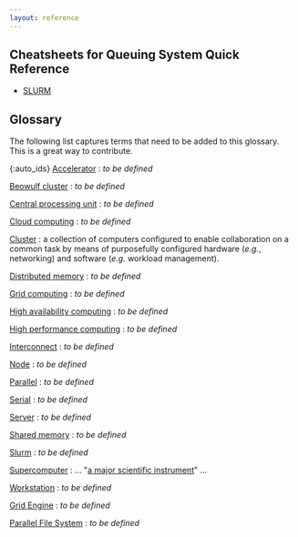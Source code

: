 ```yaml
---
layout: reference
---
```


## Cheatsheets for Queuing System Quick Reference

* [SLURM](https://slurm.schedmd.com/pdfs/summary.pdf)

## Glossary

The following list captures terms that need to be added to this glossary. This is a great way to contribute.

{:auto_ids}
[Accelerator](https://en.wikipedia.org/wiki/Hardware_acceleration)
:    *to be defined*

[Beowulf cluster](https://en.wikipedia.org/wiki/Beowulf_cluster)
:    *to be defined*

[Central processing unit](https://en.wikipedia.org/wiki/Central_processing_unit)
:    *to be defined*

[Cloud computing](https://en.wikipedia.org/wiki/Cloud_computing)
:    *to be defined*

[Cluster](https://en.wikipedia.org/wiki/Computer_cluster)
:     a collection of computers configured to enable collaboration on a common task by
      means of purposefully configured hardware (*e.g.*, networking) and software (*e.g.* workload
      management).

[Distributed memory](https://en.wikipedia.org/wiki/Distributed_memory)
:    *to be defined*

[Grid computing](https://en.wikipedia.org/wiki/Grid_computing)
:    *to be defined*

[High availability computing](https://en.wikipedia.org/wiki/High_availability)
:    *to be defined*

[High performance computing](https://en.wikipedia.org/w/index.php?title=High-performance_computing&redirect=no)
:    *to be defined*

[Interconnect](https://en.wikipedia.org/wiki/Supercomputer_architecture)
:    *to be defined*

[Node](https://en.wikipedia.org/wiki/Node_(computer_science))
:    *to be defined*

[Parallel](https://en.wikipedia.org/wiki/Parallel_computing)
:    *to be defined*

[Serial](https://en.wikipedia.org/wiki/Serial_computer)
:    *to be defined*

[Server](https://en.wikipedia.org/wiki/Server_(computing))
:    *to be defined*

[Shared memory](https://en.wikipedia.org/wiki/Shared_memory)
:    *to be defined*

[Slurm](https://en.wikipedia.org/wiki/Slurm_Workload_Manager)
:    *to be defined*

[Supercomputer](https://en.wikipedia.org/wiki/Supercomputer)
:    ... "[a major scientific instrument](https://www.hpcnotes.com/2015/10/essential-analogies-for-hpc-advocate.html)" ...

[Workstation](https://en.wikipedia.org/wiki/Workstation)
:    *to be defined*

[Grid Engine](https://en.wikipedia.org/wiki/Oracle_Grid_Engine)
:    *to be defined*

[Parallel File System](https://en.wikipedia.org/wiki/Clustered_file_system#Distributed_file_systems)
:    *to be defined*
